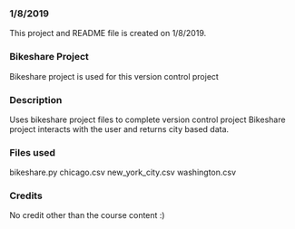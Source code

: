 ### 1/8/2019
This project and README file is created on 1/8/2019.

### Bikeshare Project
Bikeshare project is used for this version control project

### Description
Uses bikeshare project files to complete version control project
Bikeshare project interacts with the user and returns city based data. 

### Files used
bikeshare.py
chicago.csv
new_york_city.csv
washington.csv

### Credits
No credit other than the course content :)
